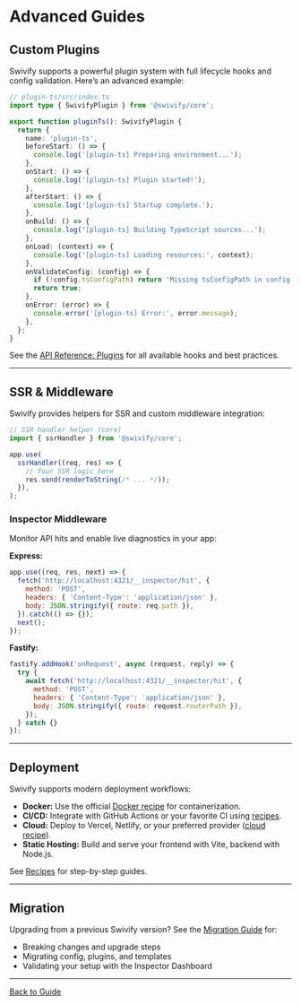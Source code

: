 # Advanced Guides

## Custom Plugins

Swivify supports a powerful plugin system with full lifecycle hooks and config validation. Here’s an advanced example:

```ts
// plugin-ts/src/index.ts
import type { SwivifyPlugin } from '@swivify/core';

export function pluginTs(): SwivifyPlugin {
  return {
    name: 'plugin-ts',
    beforeStart: () => {
      console.log('[plugin-ts] Preparing environment...');
    },
    onStart: () => {
      console.log('[plugin-ts] Plugin started!');
    },
    afterStart: () => {
      console.log('[plugin-ts] Startup complete.');
    },
    onBuild: () => {
      console.log('[plugin-ts] Building TypeScript sources...');
    },
    onLoad: (context) => {
      console.log('[plugin-ts] Loading resources:', context);
    },
    onValidateConfig: (config) => {
      if (!config.tsConfigPath) return 'Missing tsConfigPath in config';
      return true;
    },
    onError: (error) => {
      console.error('[plugin-ts] Error:', error.message);
    },
  };
}
```

See the [API Reference: Plugins](/api/plugins) for all available hooks and best practices.

---

## SSR & Middleware

Swivify provides helpers for SSR and custom middleware integration:

```ts
// SSR handler helper (core)
import { ssrHandler } from '@swivify/core';

app.use(
  ssrHandler((req, res) => {
    // Your SSR logic here
    res.send(renderToString(/* ... */));
  }),
);
```

### Inspector Middleware

Monitor API hits and enable live diagnostics in your app:

**Express:**

```js
app.use((req, res, next) => {
  fetch('http://localhost:4321/__inspector/hit', {
    method: 'POST',
    headers: { 'Content-Type': 'application/json' },
    body: JSON.stringify({ route: req.path }),
  }).catch(() => {});
  next();
});
```

**Fastify:**

```js
fastify.addHook('onRequest', async (request, reply) => {
  try {
    await fetch('http://localhost:4321/__inspector/hit', {
      method: 'POST',
      headers: { 'Content-Type': 'application/json' },
      body: JSON.stringify({ route: request.routerPath }),
    });
  } catch {}
});
```

---

## Deployment

Swivify supports modern deployment workflows:

- **Docker:** Use the official [Docker recipe](/guide/recipes#docker) for containerization.
- **CI/CD:** Integrate with GitHub Actions or your favorite CI using [recipes](/guide/recipes#ci-cd).
- **Cloud:** Deploy to Vercel, Netlify, or your preferred provider ([cloud recipe](/guide/recipes#cloud)).
- **Static Hosting:** Build and serve your frontend with Vite, backend with Node.js.

See [Recipes](/guide/recipes) for step-by-step guides.

---

## Migration

Upgrading from a previous Swivify version? See the [Migration Guide](/guide/migration) for:

- Breaking changes and upgrade steps
- Migrating config, plugins, and templates
- Validating your setup with the Inspector Dashboard

---

[Back to Guide](./)
